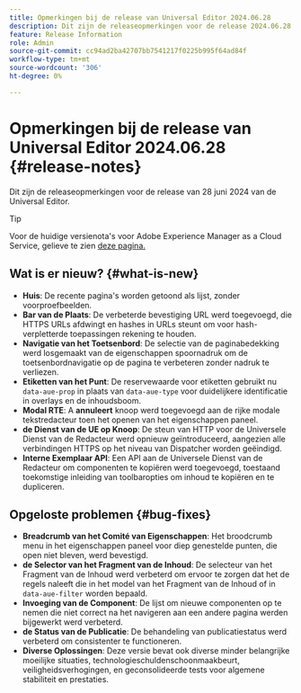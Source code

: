 ```yaml
---
title: Opmerkingen bij de release van Universal Editor 2024.06.28
description: Dit zijn de releaseopmerkingen voor de release 2024.06.28 van de Universal Editor.
feature: Release Information
role: Admin
source-git-commit: cc94ad2ba42707bb7541217f0225b995f64ad84f
workflow-type: tm+mt
source-wordcount: '306'
ht-degree: 0%

---
```



# Opmerkingen bij de release van Universal Editor 2024.06.28 {#release-notes}

Dit zijn de releaseopmerkingen voor de release van 28 juni 2024 van de Universal Editor.

>[!TIP]
>
>Voor de huidige versienota&#39;s voor Adobe Experience Manager as a Cloud Service, gelieve te zien [ deze pagina.](/help/release-notes/release-notes-cloud/release-notes-current.md)

## Wat is er nieuw? {#what-is-new}

* **Huis**: De recente pagina&#39;s worden getoond als lijst, zonder voorproefbeelden.
* **Bar van de Plaats**: De verbeterde bevestiging URL werd toegevoegd, die HTTPS URLs afdwingt en hashes in URLs steunt om voor hash-verpletterde toepassingen rekening te houden.
* **Navigatie van het Toetsenbord**: De selectie van de paginabedekking werd losgemaakt van de eigenschappen spoornadruk om de toetsenbordnavigatie op de pagina te verbeteren zonder nadruk te verliezen.
* **Etiketten van het Punt**: De reservewaarde voor etiketten gebruikt nu `data-aue-prop` in plaats van `data-aue-type` voor duidelijkere identificatie in overlays en de inhoudsboom.
* **Modal RTE**: A **annuleert** knoop werd toegevoegd aan de rijke modale tekstredacteur toen het openen van het eigenschappen paneel.
* **de Dienst van de UE op Knoop**: De steun van HTTP voor de Universele Dienst van de Redacteur werd opnieuw geïntroduceerd, aangezien alle verbindingen HTTPS op het niveau van Dispatcher worden geëindigd.
* **Interne Exemplaar API**: Een API aan de Universele Dienst van de Redacteur om componenten te kopiëren werd toegevoegd, toestaand toekomstige inleiding van toolbaropties om inhoud te kopiëren en te dupliceren.

## Opgeloste problemen {#bug-fixes}

* **Breadcrumb van het Comité van Eigenschappen**: Het broodcrumb menu in het eigenschappen paneel voor diep genestelde punten, die open niet bleven, werd bevestigd.
* **de Selector van het Fragment van de Inhoud**: De selecteur van het Fragment van de Inhoud werd verbeterd om ervoor te zorgen dat het de regels naleeft die in het model van het Fragment van de Inhoud of in `data-aue-filter` worden bepaald.
* **Invoeging van de Component**: De lijst om nieuwe componenten op te nemen die niet correct na het navigeren aan een andere pagina werden bijgewerkt werd verbeterd.
* **de Status van de Publicatie**: De behandeling van publicatiestatus werd verbeterd om consistenter te functioneren.
* **Diverse Oplossingen**: Deze versie bevat ook diverse minder belangrijke moeilijke situaties, technologieschuldenschoonmaakbeurt, veiligheidsverhogingen, en geconsolideerde tests voor algemene stabiliteit en prestaties.
